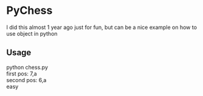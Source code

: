 # PyChess
I did this almost 1 year ago just for fun, but can be a nice example on how to use object in python

## Usage
python chess.py
<br>
first pos: 7,a<br>
second pos: 6,a<br>
easy
